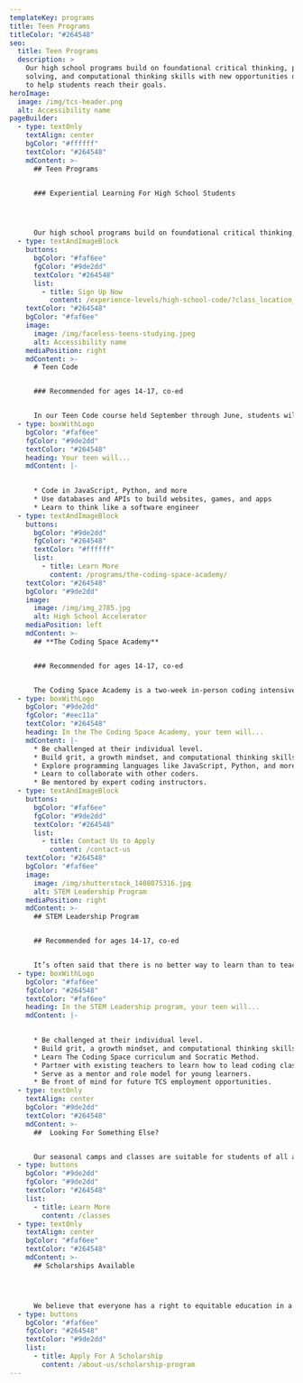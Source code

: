 ```yaml
---
templateKey: programs
title: Teen Programs
titleColor: "#264548"
seo:
  title: Teen Programs
  description: >
    Our high school programs build on foundational critical thinking, problem
    solving, and computational thinking skills with new opportunities designed
    to help students reach their goals.
heroImage:
  image: /img/tcs-header.png
  alt: Accessibility name
pageBuilder:
  - type: textOnly
    textAlign: center
    bgColor: "#ffffff"
    textColor: "#264548"
    mdContent: >-
      ## Teen Programs


      ### Experiential Learning For High School Students




      Our high school programs build on foundational critical thinking, problem solving, and computational thinking skills with new opportunities designed to help students reach their goals. From working through larger independent projects to developing leadership and mentoring capabilities, these programs aim to build confidence, self-expression, and connection.
  - type: textAndImageBlock
    buttons:
      bgColor: "#faf6ee"
      fgColor: "#9de2dd"
      textColor: "#264548"
      list:
        - title: Sign Up Now
          content: /experience-levels/high-school-code/?class_location_ids%5B%5D=1
    textColor: "#264548"
    bgColor: "#faf6ee"
    image:
      image: /img/faceless-teens-studying.jpeg
      alt: Accessibility name
    mediaPosition: right
    mdContent: >-
      # Teen Code


      ### Recommended for ages 14-17, co-ed


      In our Teen Code course held September through June, students will work in several languages depending on their experience. Beginners will learn JavaScript, the language of the web, through creating projects in WoofJS, our JavaScript learning platform. Intermediate coders will learn to build web-based games and applications in JavaScript, HTML, and CSS. More advanced coders will take a deeper dive into advanced JavaScript or work in Python, Java, or another text-based language of their choosing.
  - type: boxWithLogo
    bgColor: "#faf6ee"
    fgColor: "#9de2dd"
    textColor: "#264548"
    heading: Your teen will...
    mdContent: |-
      

      * Code in JavaScript, Python, and more
      * Use databases and APIs to build websites, games, and apps
      * Learn to think like a software engineer
  - type: textAndImageBlock
    buttons:
      bgColor: "#9de2dd"
      fgColor: "#264548"
      textColor: "#ffffff"
      list:
        - title: Learn More
          content: /programs/the-coding-space-academy/
    textColor: "#264548"
    bgColor: "#9de2dd"
    image:
      image: /img/img_2785.jpg
      alt: High School Accelerator
    mediaPosition: left
    mdContent: >-
      ## **The Coding Space Academy**


      ### Recommended for ages 14-17, co-ed


      The Coding Space Academy is a two-week in-person coding intensive held over the summer for rising 9th, 10th, 11th, and 12th graders. In this brand new rigorous pre-college program, coding novices and experienced programmers alike will pick up the hard skills of coding, dive into the professional and collegiate world of computer science, test their limits, make friends, and be treated like the young adults that they are — all in an immersive boot camp setting.
  - type: boxWithLogo
    bgColor: "#9de2dd"
    fgColor: "#eec11a"
    textColor: "#264548"
    heading: In the The Coding Space Academy, your teen will...
    mdContent: |-
      * Be challenged at their individual level.
      * Build grit, a growth mindset, and computational thinking skills.
      * Explore programming languages like JavaScript, Python, and more.
      * Learn to collaborate with other coders.
      * Be mentored by expert coding instructors.
  - type: textAndImageBlock
    buttons:
      bgColor: "#faf6ee"
      fgColor: "#9de2dd"
      textColor: "#264548"
      list:
        - title: Contact Us to Apply
          content: /contact-us
    textColor: "#264548"
    bgColor: "#faf6ee"
    image:
      image: /img/shutterstock_1408075316.jpg
      alt: STEM Leadership Program
    mediaPosition: right
    mdContent: >-
      ## STEM Leadership Program


      ## Recommended for ages 14-17, co-ed


      It’s often said that there is no better way to learn than to teach. Similar to a CIT program, this program is designed for teenagers who enjoy helping younger learners and serving as a mentor and role model. After learning our curriculum, our STEM Leadership students join our teacher training program, where they’ll become adept in teaching using the Socratic Method. As they progress, they’ll team up with our expert teachers to lead coding classes for younger students.
  - type: boxWithLogo
    bgColor: "#faf6ee"
    fgColor: "#264548"
    textColor: "#faf6ee"
    heading: In the STEM Leadership program, your teen will...
    mdContent: |-
      

      * Be challenged at their individual level.
      * Build grit, a growth mindset, and computational thinking skills.
      * Learn The Coding Space curriculum and Socratic Method.
      * Partner with existing teachers to learn how to lead coding classes.
      * Serve as a mentor and role model for young learners.
      * Be front of mind for future TCS employment opportunities.
  - type: textOnly
    textAlign: center
    bgColor: "#9de2dd"
    textColor: "#264548"
    mdContent: >-
      ##  Looking For Something Else?


      Our seasonal camps and classes are suitable for students of all ages and skill levels. Click below to learn more about our experience levels or get personalized recommendations by checking what you're interested in.
  - type: buttons
    bgColor: "#9de2dd"
    fgColor: "#9de2dd"
    textColor: "#264548"
    list:
      - title: Learn More
        content: /classes
  - type: textOnly
    textAlign: center
    bgColor: "#faf6ee"
    textColor: "#264548"
    mdContent: >-
      ## Scholarships Available




      We believe that everyone has a right to equitable education in a safe and inclusive learning environment and are committed to increasing access to our high-quality coding programs. Our scholarship program accounts for 25 percent of the students we teach. Our long-term goal as we work towards educational equity is to reach 50 percent of our students through at-cost and pro-bono services.
  - type: buttons
    bgColor: "#faf6ee"
    fgColor: "#264548"
    textColor: "#9de2dd"
    list:
      - title: Apply For A Scholarship
        content: /about-us/scholarship-program
---
```

